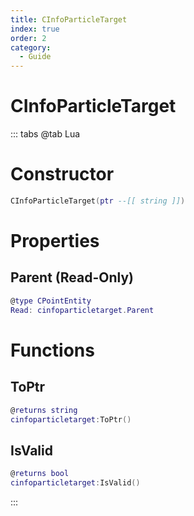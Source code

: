 ```yaml
---
title: CInfoParticleTarget
index: true
order: 2
category:
  - Guide
---
```


# CInfoParticleTarget

::: tabs
@tab Lua
# Constructor
```lua
CInfoParticleTarget(ptr --[[ string ]])
```
# Properties
## Parent (Read-Only)
```lua
@type CPointEntity
Read: cinfoparticletarget.Parent
```
# Functions
## ToPtr
```lua
@returns string
cinfoparticletarget:ToPtr()
```
## IsValid
```lua
@returns bool
cinfoparticletarget:IsValid()
```

:::